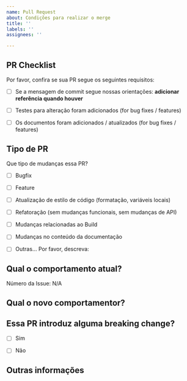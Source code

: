 ```yaml
---
name: Pull Request 
about: Condições para realizar o merge
title: ''
labels: ''
assignees: ''

---
```

## PR Checklist
Por favor, confira se sua PR segue os seguintes requisitos:

- [ ] Se a mensagem de commit segue nossas orientações: **adicionar referência quando houver**
- [ ] Testes para alteração foram adicionados (for bug fixes / features)
- [ ] Os documentos foram adicionados / atualizados (for bug fixes / features)


## Tipo de PR
Que tipo de mudanças essa PR?

<!-- Verifique a que se aplica essa PR usando "x". -->
     

- [ ] Bugfix
- [ ] Feature
- [ ] Atualização de estilo de código (formatação, variáveis locais)
- [ ] Refatoração (sem mudanças funcionais, sem mudanças de API)
- [ ] Mudanças relacionadas ao Build 
- [ ] Mudanças no conteúdo da documentação
- [ ] Outras... Por favor, descreva:


## Qual o comportamento atual?
<!-- Descreva o comportamento a ser mudado. -->

Número da Issue: N/A


## Qual o novo comportamentor?


## Essa PR introduz alguma breaking change?

- [ ] Sim
- [ ] Não


<!-- Se este PR contiver uma alteração significativa, descreva abaixo o impacto e o caminho de migração para aplicativos existentes abaixo. -->


## Outras informações
